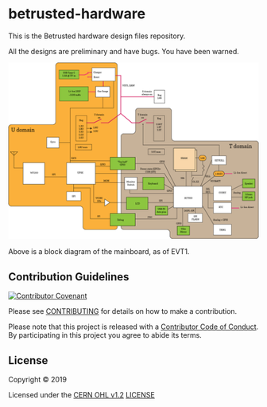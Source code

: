 # betrusted-hardware

This is the Betrusted hardware design files repository.

All the designs are preliminary and have bugs. You have been warned. 

![block diagram](betrusted_pvt_blockdiag.png)

Above is a block diagram of the mainboard, as of EVT1.

## Contribution Guidelines

[![Contributor Covenant](https://img.shields.io/badge/Contributor%20Covenant-v2.0%20adopted-ff69b4.svg)](CODE_OF_CONDUCT.md)

Please see [CONTRIBUTING](CONTRIBUTING.md) for details on
how to make a contribution.

Please note that this project is released with a
[Contributor Code of Conduct](CODE_OF_CONDUCT.md).
By participating in this project you agree to abide its terms.

## License

Copyright © 2019

Licensed under the [CERN OHL v1.2](https://ohwr.org/project/licenses/wikis/cern-ohl-v1.2) [LICENSE](LICENSE)

